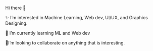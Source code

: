 Hi there 👋 
 
   ✨️ I’m interested in Machine Learning, Web dev, UI/UX, and Graphics Designing.
   
   🌱 I’m currently learning ML and Web dev
   
   🤝I’m looking to collaborate on anything that is interesting.


<!---
fikertt09/fikertt09 is a ✨ special ✨ repository because its `README.md` (this file) appears on your GitHub profile.
You can click the Preview link to take a look at your changes.
--->
